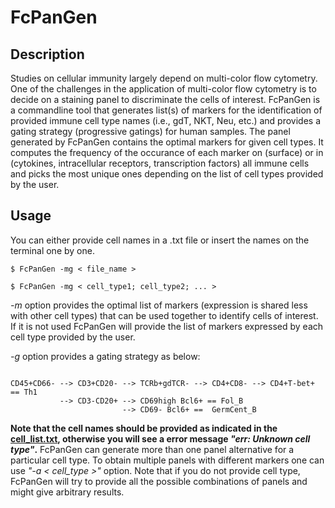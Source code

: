# FcPanGen
## Description
Studies on cellular immunity largely depend on multi-color flow cytometry. One of the challenges in the application of multi-color flow cytometry is to decide on a staining panel to discriminate the cells of interest. FcPanGen is a commandline tool that generates list(s) of markers for the identification of provided immune cell type names (i.e., gdT, NKT, Neu, etc.) and provides a gating strategy (progressive gatings) for human samples. The panel generated by FcPanGen contains the optimal markers for given cell types. It computes the frequency of the occurance of each marker on (surface) or in (cytokines, intracellular receptors, transcription factors) all immune cells and picks the most unique ones depending on the list of cell types provided by the user.  
## Usage
You can either provide cell names in a .txt file or insert the names on the terminal one by one. 
<pre><code>$ FcPanGen -mg < file_name ></code></pre>
<pre><code>$ FcPanGen -mg < cell_type1; cell_type2; ... ></code></pre>
*-m* option provides the optimal list of markers (expression is shared less with other cell types) that can be used together to identify cells of interest. If it is not used FcPanGen will provide the list of markers expressed by each cell type provided by the user.

*-g* option provides a gating strategy as below:
<pre><code>
CD45+CD66- --> CD3+CD20- --> TCRb+gdTCR- --> CD4+CD8- --> CD4+T-bet+ == Th1
           --> CD3-CD20+ --> CD69high Bcl6+ == Fol_B
                         --> CD69- Bcl6+ ==  GermCent_B     
</code></pre>
 

**Note that the cell names should be provided as indicated in the [cell_list.txt](https://github.com/ym-ibg/FcPanGen/blob/main/Cell_list), otherwise you will see a error message *"err: Unknown cell type"*.**
FcPanGen can generate more than one panel alternative for a particular cell type. To obtain multiple panels with different markers one can use *"-a < cell_type >"* option. Note that if you do not provide cell type, FcPanGen will try to provide all the possible combinations of panels and might give arbitrary results.
